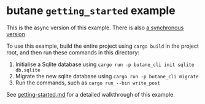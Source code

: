 # butane `getting_started` example

This is the async version of this example. There is also [a synchronous version](../getting_started)

To use this example, build the entire project using `cargo build` in the project root,
and then run these commands in this directory:

1. Initialise a Sqlite database using `cargo run -p butane_cli init sqlite db.sqlite`
2. Migrate the new sqlite database using `cargo run -p butane_cli migrate`
3. Run the commands, such as `cargo run --bin write_post`

See [getting-started.md](https://github.com/Electron100/butane/blob/master/docs/getting-started.md)
for a detailed walkthrough of this example.
